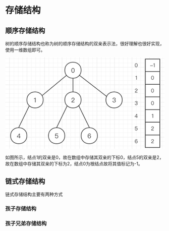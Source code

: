 # 存储结构

## 顺序存储结构

树的顺序存储结构也称为树的顺序存储结构的双亲表示法，很好理解也很好实现，使用一维数组即可。

![](../.gitbook/assets/image%20%2821%29.png)

如图所示，结点1的双亲是0，故在数组中存储其双亲的下标0，结点5的双亲是2，故在数组中存储其双亲的下标为2，结点0为根结点故将其值标记为-1。

## 链式存储结构

链式存储结构主要有两种方式

### 孩子存储结构



### 孩子兄弟存储结构



